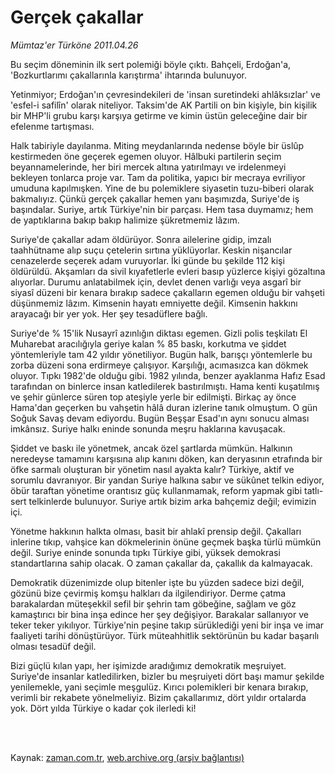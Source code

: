 # Gerçek çakallar

*Mümtaz'er Türköne 2011.04.26*

<td class="columnist-detail">
<p>Bu seçim döneminin ilk sert polemiği böyle çıktı. Bahçeli, Erdoğan'a, 'Bozkurtlarımı çakallarınla karıştırma' ihtarında bulunuyor.</p>
<p>
<div id="haberMetinDiv">
<p>Yetinmiyor; Erdoğan'ın çevresindekileri de 'insan suretindeki ahlâksızlar' ve 'esfel-i safilîn' olarak niteliyor. Taksim'de AK Partili on bin kişiyle, bin kişilik bir MHP'li grubu karşı karşıya getirme ve kimin üstün geleceğine dair bir efelenme tartışması.
<p>Halk tabiriyle dayılanma. Miting meydanlarında nedense böyle bir üslûp kestirmeden öne geçerek egemen oluyor. Hâlbuki partilerin seçim beyannamelerinde, her biri mercek altına yatırılmayı ve irdelenmeyi bekleyen tonlarca proje var. Tam da politika, yapıcı bir mecraya evriliyor umuduna kapılmışken. Yine de bu polemiklere siyasetin tuzu-biberi olarak bakmalıyız. Çünkü gerçek çakallar hemen yanı başımızda, Suriye'de iş başındalar. Suriye, artık Türkiye'nin bir parçası. Hem tasa duymamız; hem de yaptıklarına bakıp bakıp halimize şükretmemiz lâzım.
<p>Suriye'de çakallar adam öldürüyor. Sonra ailelerine gidip, imzalı taahhütname alıp suçu çetelerin sırtına yüklüyorlar. Keskin nişancılar cenazelerde seçerek adam vuruyorlar. İki günde bu şekilde 112 kişi öldürüldü. Akşamları da sivil kıyafetlerle evleri basıp yüzlerce kişiyi gözaltına alıyorlar. Durumu anlatabilmek için, devlet denen varlığı veya asgarî bir siyasî düzeni bir kenara bırakıp sadece çakalların egemen olduğu bir vahşeti düşünmemiz lâzım. Kimsenin hayatı emniyette değil. Kimsenin hakkını arayacağı bir yer yok. Her şey tesadüflere bağlı.
<p>Suriye'de % 15'lik Nusayrî azınlığın diktası egemen. Gizli polis teşkilatı El Muharebat aracılığıyla geriye kalan % 85 baskı, korkutma ve şiddet yöntemleriyle tam 42 yıldır yönetiliyor. Bugün halk, barışçı yöntemlerle bu zorba düzeni sona erdirmeye çalışıyor. Karşılığı, acımasızca kan dökmek oluyor. Tıpkı 1982'de olduğu gibi. 1982 yılında, benzer ayaklanma Hafız Esad tarafından on binlerce insan katledilerek bastırılmıştı. Hama kenti kuşatılmış ve şehir günlerce süren top ateşiyle yerle bir edilmişti. Birkaç ay önce Hama'dan geçerken bu vahşetin hâlâ duran izlerine tanık olmuştum. O gün Soğuk Savaş devam ediyordu. Bugün Beşşar Esad'ın aynı sonucu alması imkânsız. Suriye halkı eninde sonunda meşru haklarına kavuşacak.
<p>Şiddet ve baskı ile yönetmek, ancak özel şartlarda mümkün. Halkının neredeyse tamamını karşısına alıp kanını döken, kan deryasının etrafında bir öfke sarmalı oluşturan bir yönetim nasıl ayakta kalır? Türkiye, aktif ve sorumlu davranıyor. Bir yandan Suriye halkına sabır ve sükûnet telkin ediyor, öbür taraftan yönetime orantısız güç kullanmamak, reform yapmak gibi tatlı-sert telkinlerde bulunuyor. Suriye artık bizim arka bahçemiz değil; evimizin içi.
<p>Yönetme hakkının halkta olması, basit bir ahlakî prensip değil. Çakalları inlerine tıkıp, vahşice kan dökmelerinin önüne geçmek başka türlü mümkün değil. Suriye eninde sonunda tıpkı Türkiye gibi, yüksek demokrasi standartlarına sahip olacak. O zaman çakallar da, çakallık da kalmayacak.
<p>Demokratik düzenimizde olup bitenler işte bu yüzden sadece bizi değil, gözünü bize çevirmiş komşu halkları da ilgilendiriyor. Derme çatma barakalardan müteşekkil sefil bir şehrin tam göbeğine, sağlam ve göz kamaştırıcı bir bina inşa edince her şey değişiyor. Barakalar sallanıyor ve teker teker yıkılıyor. Türkiye'nin peşine takıp sürüklediği yeni bir inşa ve imar faaliyeti tarihi dönüştürüyor. Türk müteahhitlik sektörünün bu kadar başarılı olması tesadüf değil.
<p>Bizi güçlü kılan yapı, her işimizde aradığımız demokratik meşruiyet. Suriye'de insanlar katledilirken, bizler bu meşruiyeti dört başı mamur şekilde yenilemekle, yani seçimle meşgulüz. Kırıcı polemikleri bir kenara bırakıp, verimli bir rekabete yönelmeliyiz. Bizim çakallarımız, dört yıldır ortalarda yok. Dört yılda Türkiye o kadar çok ilerledi ki! </p></p></p></p></p></p></p></p></div>
</p>


<p><br>
		 </br></p></td>

Kaynak: [zaman.com.tr](http://zaman.com.tr/yazar.do?yazino=1126120), [web.archive.org (arşiv bağlantısı)](http://web.archive.org/web/20110905080122/http://www.zaman.com.tr:80/yazar.do?yazino=1126120)
